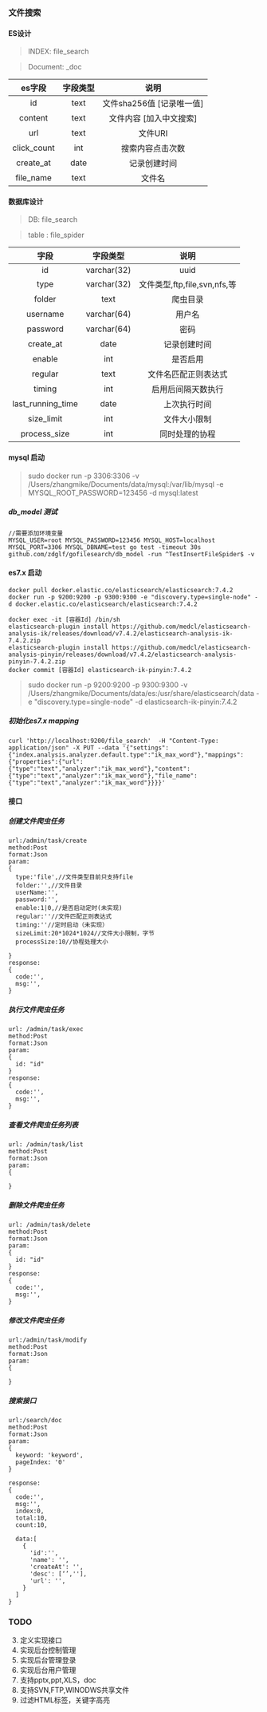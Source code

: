 ### 文件搜索

#### 


#### ES设计
 
> INDEX: file_search

> Document: _doc

|es字段|字段类型|说明|
|:----:|:----:|:----:|
|id        |text   | 文件sha256值 [记录唯一值] |
|content   |text   | 文件内容 [加入中文搜索]    |
|url       |text   | 文件URI                 |
|click_count|int    | 搜索内容点击次数         | 
|create_at  |date   | 记录创建时间            |
|file_name  |text   | 文件名                 |


#### 数据库设计

> DB: file_search

> table : file_spider

|字段|字段类型|说明|
|:----:|:----:|:----:|
|id       |varchar(32)  | uuid|
|type     |varchar(32)  | 文件类型,ftp,file,svn,nfs,等|
|folder   |text         | 爬虫目录|
|username |varchar(64)  | 用户名|
|password |varchar(64)  | 密码|
|create_at |date   | 记录创建时间|
|enable   |int    | 是否启用|
|regular  |text   | 文件名匹配正则表达式|
|timing   |int    | 启用后间隔天数执行  |
|last_running_time|date    | 上次执行时间|
|size_limit|int    | 文件大小限制 |
|process_size|int|同时处理的协程|

#### mysql 启动

> sudo docker run -p 3306:3306 -v /Users/zhangmike/Documents/data/mysql:/var/lib/mysql -e MYSQL_ROOT_PASSWORD=123456 -d mysql:latest

##### db_model 测试

```
//需要添加环境变量
MYSQL_USER=root MYSQL_PASSWORD=123456 MYSQL_HOST=localhost MYSQL_PORT=3306 MYSQL_DBNAME=test go test -timeout 30s github.com/zdglf/gofilesearch/db_model -run ^TestInsertFileSpider$ -v
```

#### es7.x 启动

```
docker pull docker.elastic.co/elasticsearch/elasticsearch:7.4.2
docker run -p 9200:9200 -p 9300:9300 -e "discovery.type=single-node" -d docker.elastic.co/elasticsearch/elasticsearch:7.4.2

docker exec -it [容器Id] /bin/sh
elasticsearch-plugin install https://github.com/medcl/elasticsearch-analysis-ik/releases/download/v7.4.2/elasticsearch-analysis-ik-7.4.2.zip 
elasticsearch-plugin install https://github.com/medcl/elasticsearch-analysis-pinyin/releases/download/v7.4.2/elasticsearch-analysis-pinyin-7.4.2.zip  
docker commit [容器Id] elasticsearch-ik-pinyin:7.4.2
```

> sudo docker run -p 9200:9200 -p 9300:9300 -v /Users/zhangmike/Documents/data/es:/usr/share/elasticsearch/data -e "discovery.type=single-node" -d elasticsearch-ik-pinyin:7.4.2

##### 初始化es7.x mapping

```
curl 'http://localhost:9200/file_search'  -H "Content-Type: application/json" -X PUT --data '{"settings":{"index.analysis.analyzer.default.type":"ik_max_word"},"mappings":{"properties":{"url":{"type":"text","analyzer":"ik_max_word"},"content":{"type":"text","analyzer":"ik_max_word"},"file_name":{"type":"text","analyzer":"ik_max_word"}}}}' 
```



#### 接口

##### 创建文件爬虫任务
    url:/admin/task/create
    method:Post
    format:Json
    param:
    {
      type:'file',//文件类型目前只支持file
      folder:'',//文件目录
      userName:'',
      password:'',
      enable:1|0,//是否启动定时(未实现)
      regular:''//文件匹配正则表达式
      timing:''//定时启动（未实现）
      sizeLimit:20*1024*1024//文件大小限制，字节
      processSize:10//协程处理大小

    }
    response:
    {
      code:'',
      msg:'',
    }

##### 执行文件爬虫任务
    url: /admin/task/exec
    method:Post
    format:Json
    param:
    {
      id: "id"
    }
    response:
    {
      code:'',
      msg:'',
    }
##### 查看文件爬虫任务列表
    url: /admin/task/list
    method:Post
    format:Json
    param:
    {

    }

##### 删除文件爬虫任务

    url: /admin/task/delete
    method:Post
    format:Json
    param:
    {
      id: "id"
    }
    response:
    {
      code:'',
      msg:'',
    }

##### 修改文件爬虫任务

    url:/admin/task/modify
    method:Post
    format:Json
    param:
    {
      
    }

##### 搜索接口
    url:/search/doc
    method:Post 
    format:Json
    param: 
    {
      keyword: 'keyword',
      pageIndex: '0'
    }

    response:
    {
      code:'',
      msg:'',
      index:0,
      total:10,
      count:10,
      
      data:[
        {
          'id':'',
          'name': '',
          'createAt': '',
          'desc': [‘’,''],
          'url': '',
        }
      ]
    }

### TODO
3. 定义实现接口
5. 实现后台控制管理
6. 实现后台管理登录
7. 实现后台用户管理
8. 支持pptx,ppt,XLS，doc
9. 支持SVN,FTP,WINODWS共享文件
10. 过滤HTML标签，关键字高亮